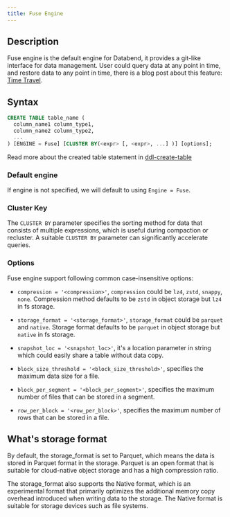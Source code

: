 ```yaml
---
title: Fuse Engine
---
```


## Description

Fuse engine is the default engine for Databend, it provides a git-like interface for data management. User could query data at any point in time, and restore data to any point in time, there is a blog post about this feature: [Time Travel](https://databend.rs/blog/time-travel).

## Syntax

```sql
CREATE TABLE table_name (
  column_name1 column_type1,
  column_name2 column_type2,
  ...
) [ENGINE = Fuse] [CLUSTER BY(<expr> [, <expr>, ...] )] [options];
```

Read more about the created table statement in [ddl-create-table](../../14-sql-commands/00-ddl/20-table/10-ddl-create-table.md)

### Default engine

If engine is not specified, we will default to using `Engine = Fuse`.


### Cluster Key

The `CLUSTER BY` parameter specifies the sorting method for data that consists of multiple expressions, which is useful during compaction or recluster. A suitable `CLUSTER BY` parameter can significantly accelerate queries.


### Options

Fuse engine support following common case-insensitive options:

- `compression = '<compression>'`, `compression` could be `lz4`, `zstd`, `snappy`, `none`. Compression method defaults to be `zstd` in object storage but `lz4` in fs storage.

- `storage_format = '<storage_format>'`, `storage_format` could be `parquet` and `native`. Storage format defaults to be `parquet` in object storage but `native` in fs storage.

- `snapshot_loc = '<snapshot_loc>'`, it's a location parameter in string which could easily share a table without data copy.

- `block_size_threshold = '<block_size_threshold>'`, specifies the maximum data size for a file.
- `block_per_segment = '<block_per_segment>'`, specifies the maximum number of files that can be stored in a segment.
- `row_per_block = '<row_per_block>'`, specifies the maximum number of rows that can be stored in a file.


## What's storage format

By default, the storage_format is set to Parquet, which means the data is stored in Parquet format in the storage. Parquet is an open format that is suitable for cloud-native object storage and has a high compression ratio.

The storage_format also supports the Native format, which is an experimental format that primarily optimizes the additional memory copy overhead introduced when writing data to the storage. The Native format is suitable for storage devices such as file systems.
